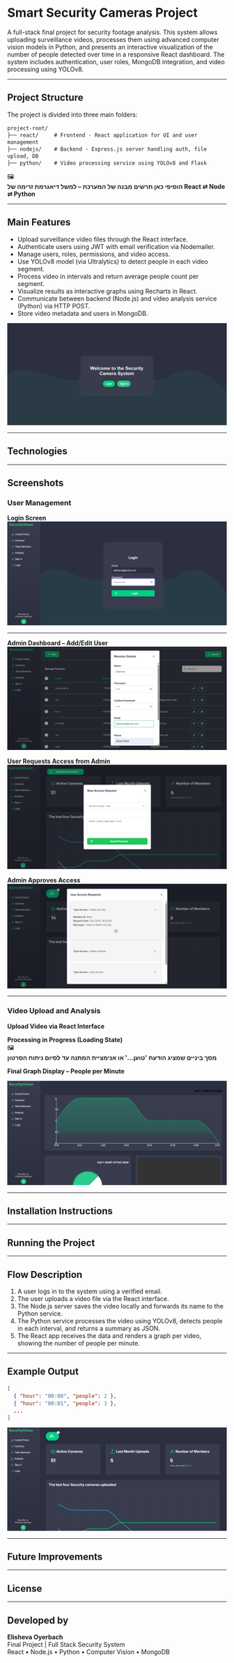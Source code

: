 # Smart Security Cameras Project

A full-stack final project for security footage analysis. This system allows uploading surveillance videos, processes them using advanced computer vision models in Python, and presents an interactive visualization of the number of people detected over time in a responsive React dashboard. The system includes authentication, user roles, MongoDB integration, and video processing using YOLOv8.

---

## Project Structure

The project is divided into three main folders:

```
project-root/
├── react/     # Frontend - React application for UI and user management
├── nodejs/    # Backend - Express.js server handling auth, file upload, DB
├── python/    # Video processing service using YOLOv8 and Flask
```

🖼️  
**הוסיפי כאן תרשים מבנה של המערכת – למשל דיאגרמת זרימה של React ⇄ Node ⇄ Python**

---

## Main Features

- Upload surveillance video files through the React interface.
- Authenticate users using JWT with email verification via Nodemailer.
- Manage users, roles, permissions, and video access.
- Use YOLOv8 model (via Ultralytics) to detect people in each video segment.
- Process video in intervals and return average people count per segment.
- Visualize results as interactive graphs using Recharts in React.
- Communicate between backend (Node.js) and video analysis service (Python) via HTTP POST.
- Store video metadata and users in MongoDB.

![alt text](screenshots/צילום%20מסך%202025-07-07%20200410.png)

---

## Technologies

---

## Screenshots

### User Management

**Login Screen**  
![alt text](screenshots/צילום%20מסך%202025-07-07%20203748.png)

---

**Admin Dashboard – Add/Edit User**  
![alt text](screenshots/צילום%20מסך%202025-07-07%20201144.png)

**User Requests Access from Admin**  
![alt text](screenshots/צילום%20מסך%202025-07-07%20201952.png)

**Admin Approves Access**  
![alt text](screenshots/צילום%20מסך%202025-07-07%20201716.png)

---

### Video Upload and Analysis

**Upload Video via React Interface**  


**Processing in Progress (Loading State)**  
🖼️  
**מסך ביניים שמציג הודעת 'טוען...' או אנימציית המתנה עד לסיום ניתוח הסרטון**

**Final Graph Display – People per Minute**  

![alt text](screenshots/צילום%20מסך%202025-07-07%20202112.png)

---

## Installation Instructions


---

## Running the Project


---

## Flow Description

1. A user logs in to the system using a verified email.
2. The user uploads a video file via the React interface.
3. The Node.js server saves the video locally and forwards its name to the Python service.
4. The Python service processes the video using YOLOv8, detects people in each interval, and returns a summary as JSON.
5. The React app receives the data and renders a graph per video, showing the number of people per minute.



---

## Example Output

```json
[
  { "hour": "00:00", "people": 2 },
  { "hour": "00:01", "people": 3 },
  ...
]
```

![alt text](screenshots/צילום%20מסך%202025-07-07%20201838.png)


---

## Future Improvements


---

## License


---

## Developed by

**Elisheva Oyerbach**  
Final Project | Full Stack Security System  
React • Node.js • Python • Computer Vision • MongoDB
